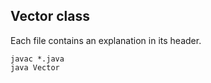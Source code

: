 ## Vector class

Each file contains an explanation in its header.

```shell
javac *.java
java Vector
```
